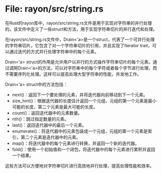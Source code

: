 # File: rayon/src/string.rs

在Rust的rayon库中，rayon/src/string.rs文件是用于实现对字符串的并行处理的。该文件中定义了一些struct和方法，用于实现字符串切片的并行迭代和处理。

在rayon/src/string.rs文件中，Drain<'a>是一个struct，代表了一个可并行处理的字符串切片。它包含了对一个字符串切片的引用，并且实现了Iterator trait，可以通过迭代的方式并行处理字符串中的每个元素。

Drain<'a> struct的作用是允许用户以并行的方式操作字符串切片的每个元素。通过调用Drain<'a>的方法，可以对字符串中的每个字符或者每个字节进行处理，而不需要序列化处理。这样可以提高处理大型字符串的性能，并发地工作。

Drain<'a> struct中的方法包括：

- next()：返回下一个要处理的元素，并将迭代器向前移动到下一个元素。
- size_hint()：根据迭代器的长度估计返回一个元组，元组的第一个元素是最小可能的长度，第二个元素是最大可能的长度。
- count()：返回迭代器中的元素数量。
- nth()：跳过指定数量的元素。
- last()：返回迭代器中的最后一个元素。
- enumerate()：将迭代器中的元素包装成一个元组，元组的第一个元素是索引，第二个元素是迭代器中的元素。
- map()：将迭代器中的每个元素进行转换，并返回一个新的迭代器。
- fold()：使用一个初始值和一个闭包，将迭代器中的每个元素进行累积并返回一个结果。

这些方法可以方便地对字符串切片进行高效地并行处理，提高处理性能和效率。

